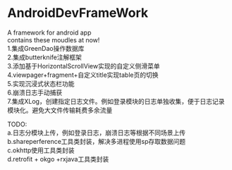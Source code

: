 # AndroidDevFrameWork
A  framework for android app <br>
contains these moudles at now!<br>
1.集成GreenDao操作数据库<br>
2.集成butterknife注解框架<br>
3.添加基于HorizontalScrollView实现的自定义侧滑菜单<br>
4.viewpager+fragment+自定义title实现table页的切换<br>
5.实现沉浸式状态栏功能<br>
6.崩溃日志手动捕获<br>
7.集成XLog，创建指定日志文件。例如登录模块的日志单独收集，便于日志记录模块化。避免大文件传输耗费多余流量<br>


TODO:<br>
a.日志分模块上传，例如登录日志，崩溃日志等根据不同场景上传<br>
b.shareperference工具类封装，解决多进程使用sp存取数据问题<br>
c.okhttp使用工具类封装<br>
d.retrofit + okgo +rxjava工具类封装

